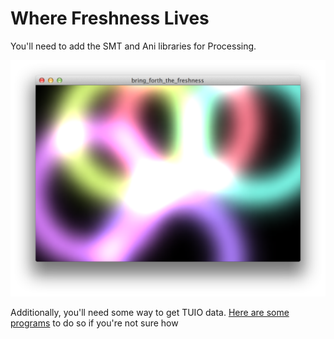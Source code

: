# Where Freshness Lives

You'll need to add the SMT and Ani libraries for Processing.

![image](https://raw.githubusercontent.com/ThisIsJohnBrown/where-freshness-lives/master/screenshot.png)

Additionally, you'll need some way to get TUIO data. [Here are some programs](https://tuiojam.hackpad.com/TUIO-Jam-Hackday-Notes-wlx4X3m0uDF#:h=Tools) to do so if you're not sure how